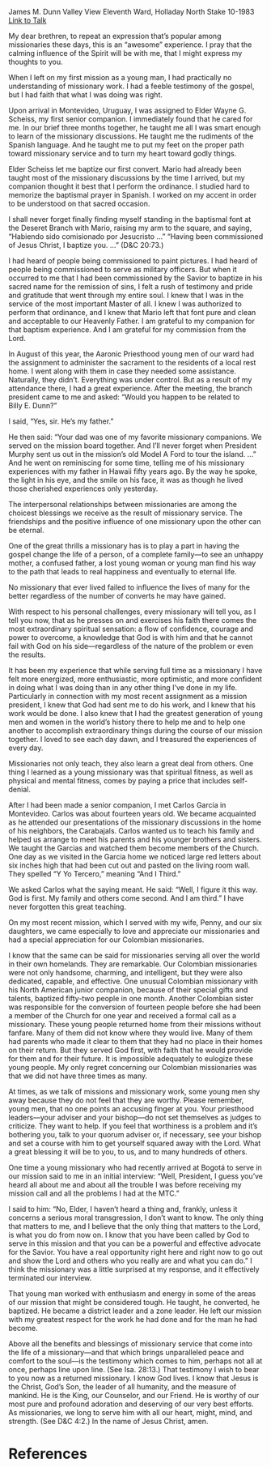 James M. Dunn
Valley View Eleventh Ward, Holladay North Stake
10-1983
[Link to Talk](https://www.churchofjesuschrist.org/study/general-conference/1983/10/the-blessings-of-missionary-service?lang=eng)

My dear brethren, to repeat an expression that’s popular among missionaries these days, this is an “awesome” experience. I pray that the calming influence of the Spirit will be with me, that I might express my thoughts to you.

When I left on my first mission as a young man, I had practically no understanding of missionary work. I had a feeble testimony of the gospel, but I had faith that what I was doing was right.

Upon arrival in Montevideo, Uruguay, I was assigned to Elder Wayne G. Scheiss, my first senior companion. I immediately found that he cared for me. In our brief three months together, he taught me all I was smart enough to learn of the missionary discussions. He taught me the rudiments of the Spanish language. And he taught me to put my feet on the proper path toward missionary service and to turn my heart toward godly things.

Elder Scheiss let me baptize our first convert. Mario had already been taught most of the missionary discussions by the time I arrived, but my companion thought it best that I perform the ordinance. I studied hard to memorize the baptismal prayer in Spanish. I worked on my accent in order to be understood on that sacred occasion.

I shall never forget finally finding myself standing in the baptismal font at the Deseret Branch with Mario, raising my arm to the square, and saying, “Habiendo sido comisionado por Jesucristo …” “Having been commissioned of Jesus Christ, I baptize you. …” (D&C 20:73.)

I had heard of people being commissioned to paint pictures. I had heard of people being commissioned to serve as military officers. But when it occurred to me that I had been commissioned by the Savior to baptize in his sacred name for the remission of sins, I felt a rush of testimony and pride and gratitude that went through my entire soul. I knew that I was in the service of the most important Master of all. I knew I was authorized to perform that ordinance, and I knew that Mario left that font pure and clean and acceptable to our Heavenly Father. I am grateful to my companion for that baptism experience. And I am grateful for my commission from the Lord.

In August of this year, the Aaronic Priesthood young men of our ward had the assignment to administer the sacrament to the residents of a local rest home. I went along with them in case they needed some assistance. Naturally, they didn’t. Everything was under control. But as a result of my attendance there, I had a great experience. After the meeting, the branch president came to me and asked: “Would you happen to be related to Billy E. Dunn?”

I said, “Yes, sir. He’s my father.”

He then said: “Your dad was one of my favorite missionary companions. We served on the mission board together. And I’ll never forget when President Murphy sent us out in the mission’s old Model A Ford to tour the island. …” And he went on reminiscing for some time, telling me of his missionary experiences with my father in Hawaii fifty years ago. By the way he spoke, the light in his eye, and the smile on his face, it was as though he lived those cherished experiences only yesterday.

The interpersonal relationships between missionaries are among the choicest blessings we receive as the result of missionary service. The friendships and the positive influence of one missionary upon the other can be eternal.

One of the great thrills a missionary has is to play a part in having the gospel change the life of a person, of a complete family—to see an unhappy mother, a confused father, a lost young woman or young man find his way to the path that leads to real happiness and eventually to eternal life.

No missionary that ever lived failed to influence the lives of many for the better regardless of the number of converts he may have gained.

With respect to his personal challenges, every missionary will tell you, as I tell you now, that as he presses on and exercises his faith there comes the most extraordinary spiritual sensation: a flow of confidence, courage and power to overcome, a knowledge that God is with him and that he cannot fail with God on his side—regardless of the nature of the problem or even the results.

It has been my experience that while serving full time as a missionary I have felt more energized, more enthusiastic, more optimistic, and more confident in doing what I was doing than in any other thing I’ve done in my life. Particularly in connection with my most recent assignment as a mission president, I knew that God had sent me to do his work, and I knew that his work would be done. I also knew that I had the greatest generation of young men and women in the world’s history there to help me and to help one another to accomplish extraordinary things during the course of our mission together. I loved to see each day dawn, and I treasured the experiences of every day.

Missionaries not only teach, they also learn a great deal from others. One thing I learned as a young missionary was that spiritual fitness, as well as physical and mental fitness, comes by paying a price that includes self-denial.

After I had been made a senior companion, I met Carlos Garcia in Montevideo. Carlos was about fourteen years old. We became acquainted as he attended our presentations of the missionary discussions in the home of his neighbors, the Carabajals. Carlos wanted us to teach his family and helped us arrange to meet his parents and his younger brothers and sisters. We taught the Garcias and watched them become members of the Church. One day as we visited in the Garcia home we noticed large red letters about six inches high that had been cut out and pasted on the living room wall. They spelled “Y Yo Tercero,” meaning “And I Third.”

We asked Carlos what the saying meant. He said: “Well, I figure it this way. God is first. My family and others come second. And I am third.” I have never forgotten this great teaching.

On my most recent mission, which I served with my wife, Penny, and our six daughters, we came especially to love and appreciate our missionaries and had a special appreciation for our Colombian missionaries.

I know that the same can be said for missionaries serving all over the world in their own homelands. They are remarkable. Our Colombian missionaries were not only handsome, charming, and intelligent, but they were also dedicated, capable, and effective. One unusual Colombian missionary with his North American junior companion, because of their special gifts and talents, baptized fifty-two people in one month. Another Colombian sister was responsible for the conversion of fourteen people before she had been a member of the Church for one year and received a formal call as a missionary. These young people returned home from their missions without fanfare. Many of them did not know where they would live. Many of them had parents who made it clear to them that they had no place in their homes on their return. But they served God first, with faith that he would provide for them and for their future. It is impossible adequately to eulogize these young people. My only regret concerning our Colombian missionaries was that we did not have three times as many.

At times, as we talk of missions and missionary work, some young men shy away because they do not feel that they are worthy. Please remember, young men, that no one points an accusing finger at you. Your priesthood leaders—your adviser and your bishop—do not set themselves as judges to criticize. They want to help. If you feel that worthiness is a problem and it’s bothering you, talk to your quorum adviser or, if necessary, see your bishop and set a course with him to get yourself squared away with the Lord. What a great blessing it will be to you, to us, and to many hundreds of others.

One time a young missionary who had recently arrived at Bogotá to serve in our mission said to me in an initial interview: “Well, President, I guess you’ve heard all about me and about all the trouble I was before receiving my mission call and all the problems I had at the MTC.”

I said to him: “No, Elder, I haven’t heard a thing and, frankly, unless it concerns a serious moral transgression, I don’t want to know. The only thing that matters to me, and I believe that the only thing that matters to the Lord, is what you do from now on. I know that you have been called by God to serve in this mission and that you can be a powerful and effective advocate for the Savior. You have a real opportunity right here and right now to go out and show the Lord and others who you really are and what you can do.” I think the missionary was a little surprised at my response, and it effectively terminated our interview.

That young man worked with enthusiasm and energy in some of the areas of our mission that might be considered tough. He taught, he converted, he baptized. He became a district leader and a zone leader. He left our mission with my greatest respect for the work he had done and for the man he had become.

Above all the benefits and blessings of missionary service that come into the life of a missionary—and that which brings unparalleled peace and comfort to the soul—is the testimony which comes to him, perhaps not all at once, perhaps line upon line. (See Isa. 28:13.) That testimony I wish to bear to you now as a returned missionary. I know God lives. I know that Jesus is the Christ, God’s Son, the leader of all humanity, and the measure of mankind. He is the King, our Counselor, and our Friend. He is worthy of our most pure and profound adoration and deserving of our very best efforts. As missionaries, we long to serve him with all our heart, might, mind, and strength. (See D&C 4:2.) In the name of Jesus Christ, amen.

# References
